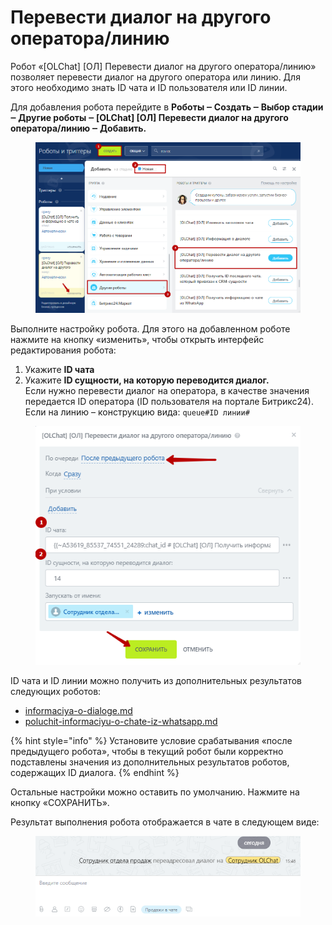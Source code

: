 # Перевести диалог на другого оператора/линию

Робот «\[OLChat] \[ОЛ] Перевести диалог на другого оператора/линию» позволяет перевести диалог на другого оператора или линию. Для этого необходимо знать ID чата и ID пользователя или ID линии.

Для добавления робота перейдите в **Роботы ‒ Создать ‒ Выбор стадии ‒ Другие роботы ‒ \[OLChat] \[ОЛ] Перевести диалог на другого оператора/линию ‒ Добавить.**

<figure><img src="../../.gitbook/assets/image (3) (1) (1) (1) (1) (1) (1) (1) (1) (1) (1).png" alt=""><figcaption></figcaption></figure>

Выполните настройку робота. Для этого на добавленном роботе нажмите на кнопку «изменить», чтобы открыть интерфейс редактирования робота:

1. Укажите **ID чата**
2. Укажите **ID сущности, на которую переводится диалог.**\
   Если нужно перевести диалог на оператора, в качестве значения передается ID оператора (ID пользователя на портале Битрикс24).\
   Если на линию – конструкцию вида: `queue#ID линии#`

<figure><img src="../../.gitbook/assets/image (1) (1) (1) (1) (1) (1) (1) (1) (1) (1) (1) (1) (1) (1) (1) (1) (1) (1) (1) (1) (1) (1) (1).png" alt=""><figcaption></figcaption></figure>

ID чата и ID линии можно получить из дополнительных результатов следующих роботов:

* [informaciya-o-dialoge.md](informaciya-o-dialoge.md "mention")
* [poluchit-informaciyu-o-chate-iz-whatsapp.md](poluchit-informaciyu-o-chate-iz-whatsapp.md "mention")

{% hint style="info" %}
Установите условие срабатывания «после предыдущего робота», чтобы в текущий робот были корректно подставлены значения из дополнительных результатов роботов, содержащих ID диалога.
{% endhint %}

Остальные настройки можно оставить по умолчанию. Нажмите на кнопку «СОХРАНИТЬ».

Результат выполнения робота отображается в чате в следующем виде:

<figure><img src="../../.gitbook/assets/image (984).png" alt=""><figcaption></figcaption></figure>

